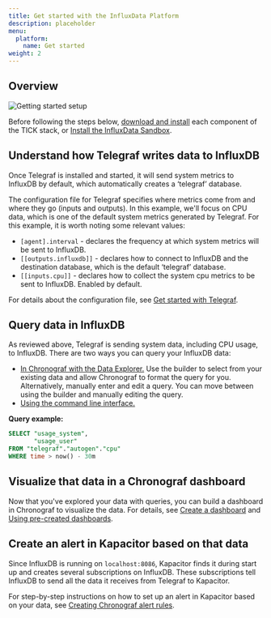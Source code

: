 ```yaml
---
title: Get started with the InfluxData Platform
description: placeholder
menu:
  platform:
    name: Get started
weight: 2
---
```

## Overview

![Getting started setup](/img/chronograf/1-6-intro-gs-diagram.png)

Before following the steps below, [download and install](/platform/install-and-deploy/install/) each component of the TICK stack, or [Install the InfluxData Sandbox](/platform/install-and-deploy/deploying/sandbox-install/).

## Understand how Telegraf writes data to InfluxDB

Once Telegraf is installed and started, it will send system metrics to InfluxDB by default, which automatically creates a ‘telegraf’ database.

The configuration file for Telegraf specifies where metrics come from and where they go (inputs and outputs). In this example, we'll focus on CPU data, which is one of the default system metrics generated by Telegraf. For this example, it is worth noting some relevant values:

* `[agent].interval` - declares the frequency at which system metrics will be sent to InfluxDB.
* `[[outputs.influxdb]]` - declares how to connect to InfluxDB and the destination database, which is the default ‘telegraf’ database.
* `[[inputs.cpu]]` - declares how to collect the system cpu metrics to be sent to InfluxDB. Enabled by default.

For details about the configuration file, see [Get started with Telegraf](https://docs.influxdata.com/telegraf/latest/introduction/getting-started/).

## Query data in InfluxDB

As reviewed above, Telegraf is sending system data, including CPU usage, to InfluxDB. There are two ways you can query your InfluxDB data:

* [In Chronograf with the Data  Explorer.](https://docs.influxdata.com/chronograf/latest/guides/create-a-dashboard/#step-3-create-your-query) Use the builder to select from your existing data and allow Chronograf to format the query for you. Alternatively, manually enter and edit a query. You can move between using the builder and manually editing the query.
* [Using the command line interface.](https://docs.influxdata.com/influxdb/latest/query_language/data_exploration/)


**Query example:**
```sql
SELECT "usage_system",
       "usage_user"
FROM "telegraf"."autogen"."cpu"
WHERE time > now() - 30m
```

## Visualize that data in a Chronograf dashboard

Now that you've explored your data with queries, you can build a dashboard in Chronograf to visualize the data. For details, see [Create a dashboard](https://docs.influxdata.com/chronograf/latest/guides/create-a-dashboard) and [Using pre-created dashboards](https://docs.influxdata.com/chronograf/latest/guides/using-precreated-dashboards/).

## Create an alert in Kapacitor based on that data

Since InfluxDB is running on `localhost:8086`, Kapacitor finds it during start up and creates several subscriptions on InfluxDB. These subscriptions tell InfluxDB to send all the data it receives from Telegraf to Kapacitor.

For step-by-step instructions on how to set up an alert in Kapacitor based on your data, see [Creating Chronograf alert rules](https://docs.influxdata.com/chronograf/latest/guides/create-alert-rules/).

